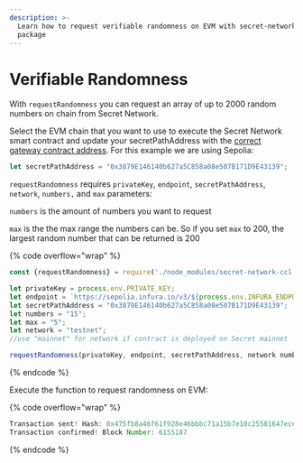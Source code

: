 ```yaml
---
description: >-
  Learn how to request verifiable randomness on EVM with secret-network-ccl npm
  package
---
```


# Verifiable Randomness

With `requestRandomness` you can request an array of up to 2000 random numbers on chain from Secret Network.&#x20;

Select the EVM chain that you want to use to execute the Secret Network smart contract and update your secretPathAddress with the [correct gateway contract address](https://docs.scrt.network/secret-network-documentation/confidential-computing-layer/ethereum-evm-developer-toolkit/supported-networks/evm/evm-testnet/evm-testnet-gateway-contracts). For this example we are using Sepolia:

```javascript
let secretPathAddress = "0x3879E146140b627a5C858a08e507B171D9E43139";
```

`requestRandomness` requires `privateKey`, `endpoint`, `secretPathAddress`, `network`, `numbers,` and `max` parameters:&#x20;

`numbers` is the amount of numbers you want to request

`max` is the the max range the numbers can be. So if you set `max` to 200, the largest random number that can be returned is 200

{% code overflow="wrap" %}
```javascript
const {requestRandomness} = require('./node_modules/secret-network-ccl')

let privateKey = process.env.PRIVATE_KEY;
let endpoint = `https://sepolia.infura.io/v3/${process.env.INFURA_ENDPOINT}`;
let secretPathAddress = "0x3879E146140b627a5C858a08e507B171D9E43139";
let numbers = "15";
let max = "5"; 
let network = "testnet";
//use "mainnet" for network if contract is deployed on Secret mainnet

requestRandomness(privateKey, endpoint, secretPathAddress, network numbers, max); 
```
{% endcode %}

Execute the function to request randomness on EVM:

{% code overflow="wrap" %}
```javascript
Transaction sent! Hash: 0x475fb8a46f61f928e46bbbc71a15b7e10c25581647ece64f2538b627f52a0886
Transaction confirmed! Block Number: 6155187
```
{% endcode %}
